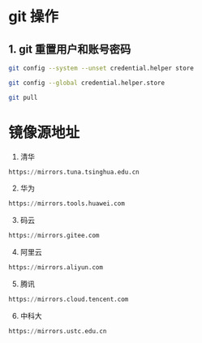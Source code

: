 # git 操作

## 1. git 重置用户和账号密码
```bash
git config --system --unset credential.helper store

git config --global credential.helper.store

git pull
```


# 镜像源地址

1. 清华
```python
https://mirrors.tuna.tsinghua.edu.cn
```

2. 华为
```python
https://mirrors.tools.huawei.com
```

3. 码云
```python
https://mirrors.gitee.com
```

4. 阿里云
```python
https://mirrors.aliyun.com
```

5. 腾讯
```python
https://mirrors.cloud.tencent.com
```

6. 中科大
```python
https://mirrors.ustc.edu.cn
```








